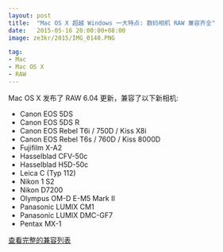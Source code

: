 ```yaml
---
layout: post
title:  "Mac OS X 超越 Windows 一大特点: 数码相机 RAW 兼容齐全"
date:   2015-05-16 20:00:00+08:00
image: ze3kr/2015/IMG_0148.PNG

tag: 
- Mac
- Mac OS X
- RAW
---
```

Mac OS X 发布了 RAW 6.04 更新，兼容了以下新相机: 

- Canon EOS 5DS
- Canon EOS 5DS R
- Canon EOS Rebel T6i / 750D / Kiss X8i
- Canon EOS Rebel T6s / 760D / Kiss 8000D
- Fujifilm X-A2
- Hasselblad CFV-50c
- Hasselblad H5D-50c
- Leica C (Typ 112)
- Nikon 1 S2
- Nikon D7200
- Olympus OM-D E-M5 Mark II
- Panasonic LUMIX CM1
- Panasonic LUMIX DMC-GF7
- Pentax MX-1

[查看完整的兼容列表](https://support.apple.com/en-us/HT203088) 
